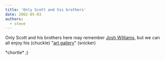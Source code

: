 ```yaml
---
title: 'Only Scott and his brothers'
date: 2002-05-03
authors:
  - steve
---
```


Only Scott and his brothers here may remember [Josh Williams](http://www.rpi.edu/~willij3/), but we can all enjoy his (chuckle) "[art gallery](http://www.rpi.edu/~willij3/art/index.html)" (snicker)

\*chortle\* ;)
